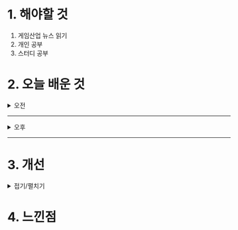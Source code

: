 
# 1. 해야할 것

1. 게임산업 뉴스 읽기 
2. 개인 공부  
3. 스터디 공부



# 2. 오늘 배운 것

<details>
<summary>오전</summary>


</details>

****

<details>
<summary>오후</summary>


</details>

****


# 3. 개선


<details>
<summary>접기/펼치기</summary>


</details>



# 4. 느낀점


